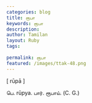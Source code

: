 ```yaml
---
categories: blog
title: ரூபா
keywords: ரூபா
description: 
author: Tamilan
layout: Ruby
tags: 
 
permalink: ரூபா
featured: /images/ttak-48.png
---
```

  
[ rūpā ]  
  
பெ. rūpya. பார். ரூபாய். (C. G.)
